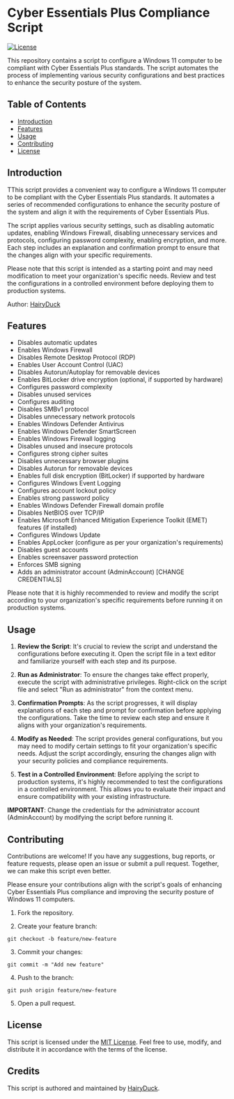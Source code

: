 # Cyber Essentials Plus Compliance Script

[![License](https://img.shields.io/badge/license-MIT-blue.svg)](LICENSE)

This repository contains a script to configure a Windows 11 computer to be compliant with Cyber Essentials Plus standards. The script automates the process of implementing various security configurations and best practices to enhance the security posture of the system.

## Table of Contents

- [Introduction](#introduction)
- [Features](#features)
- [Usage](#usage)
- [Contributing](#contributing)
- [License](#license)

## Introduction

TThis script provides a convenient way to configure a Windows 11 computer to be compliant with the Cyber Essentials Plus standards. It automates a series of recommended configurations to enhance the security posture of the system and align it with the requirements of Cyber Essentials Plus.

The script applies various security settings, such as disabling automatic updates, enabling Windows Firewall, disabling unnecessary services and protocols, configuring password complexity, enabling encryption, and more. Each step includes an explanation and confirmation prompt to ensure that the changes align with your specific requirements.

Please note that this script is intended as a starting point and may need modification to meet your organization's specific needs. Review and test the configurations in a controlled environment before deploying them to production systems.

Author: [HairyDuck](https://github.com/HairyDuck/)

## Features

- Disables automatic updates
- Enables Windows Firewall
- Disables Remote Desktop Protocol (RDP)
- Enables User Account Control (UAC)
- Disables Autorun/Autoplay for removable devices
- Enables BitLocker drive encryption (optional, if supported by hardware)
- Configures password complexity
- Disables unused services
- Configures auditing
- Disables SMBv1 protocol
- Disables unnecessary network protocols
- Enables Windows Defender Antivirus
- Enables Windows Defender SmartScreen
- Enables Windows Firewall logging
- Disables unused and insecure protocols
- Configures strong cipher suites
- Disables unnecessary browser plugins
- Disables Autorun for removable devices
- Enables full disk encryption (BitLocker) if supported by hardware
- Configures Windows Event Logging
- Configures account lockout policy
- Enables strong password policy
- Enables Windows Defender Firewall domain profile
- Disables NetBIOS over TCP/IP
- Enables Microsoft Enhanced Mitigation Experience Toolkit (EMET) features (if installed)
- Configures Windows Update
- Enables AppLocker (configure as per your organization's requirements)
- Disables guest accounts
- Enables screensaver password protection
- Enforces SMB signing
- Adds an administrator account (AdminAccount) [CHANGE CREDENTIALS]

Please note that it is highly recommended to review and modify the script according to your organization's specific requirements before running it on production systems.

## Usage

1. **Review the Script**: It's crucial to review the script and understand the configurations before executing it. Open the script file in a text editor and familiarize yourself with each step and its purpose.

2. **Run as Administrator**: To ensure the changes take effect properly, execute the script with administrative privileges. Right-click on the script file and select "Run as administrator" from the context menu.

3. **Confirmation Prompts**: As the script progresses, it will display explanations of each step and prompt for confirmation before applying the configurations. Take the time to review each step and ensure it aligns with your organization's requirements.

4. **Modify as Needed**: The script provides general configurations, but you may need to modify certain settings to fit your organization's specific needs. Adjust the script accordingly, ensuring the changes align with your security policies and compliance requirements.

5. **Test in a Controlled Environment**: Before applying the script to production systems, it's highly recommended to test the configurations in a controlled environment. This allows you to evaluate their impact and ensure compatibility with your existing infrastructure.

**IMPORTANT**: Change the credentials for the administrator account (AdminAccount) by modifying the script before running it.

## Contributing

Contributions are welcome! If you have any suggestions, bug reports, or feature requests, please open an issue or submit a pull request. Together, we can make this script even better.

Please ensure your contributions align with the script's goals of enhancing Cyber Essentials Plus compliance and improving the security posture of Windows 11 computers.


1. Fork the repository.

2. Create your feature branch:

```
git checkout -b feature/new-feature
```

3. Commit your changes:

```
git commit -m "Add new feature"
```

4. Push to the branch:

```
git push origin feature/new-feature
```

5. Open a pull request.

## License

This script is licensed under the [MIT License](LICENSE). Feel free to use, modify, and distribute it in accordance with the terms of the license.

## Credits

This script is authored and maintained by [HairyDuck](https://github.com/HairyDuck/).